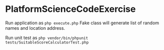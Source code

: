 # PlatformScienceCodeExercise
Run application as 
``php execute.php``
Fake class will generate list of random names and location address. 

Run unit test as 
``php vendor/bin/phpunit tests/SuitableScoreCalculatorTest.php``